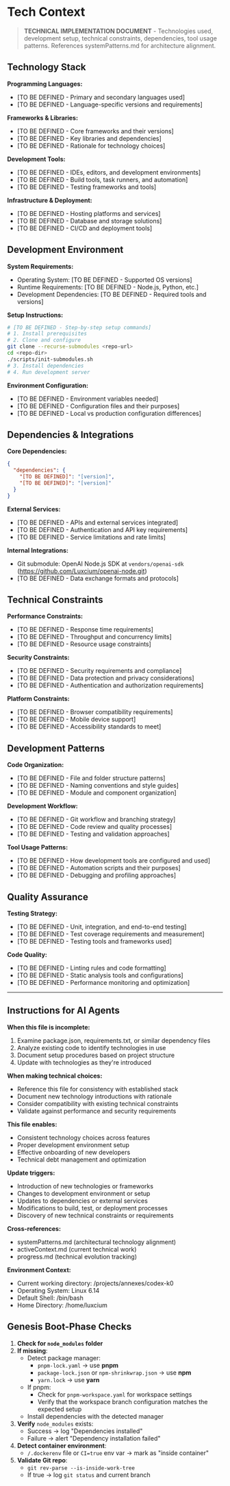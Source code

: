 # Tech Context

> **TECHNICAL IMPLEMENTATION DOCUMENT** - Technologies used, development setup, technical constraints, dependencies, tool usage patterns. References systemPatterns.md for architecture alignment.

## Technology Stack

**Programming Languages:**

- [TO BE DEFINED - Primary and secondary languages used]
- [TO BE DEFINED - Language-specific versions and requirements]

**Frameworks & Libraries:**

- [TO BE DEFINED - Core frameworks and their versions]
- [TO BE DEFINED - Key libraries and dependencies]
- [TO BE DEFINED - Rationale for technology choices]

**Development Tools:**

- [TO BE DEFINED - IDEs, editors, and development environments]
- [TO BE DEFINED - Build tools, task runners, and automation]
- [TO BE DEFINED - Testing frameworks and tools]

**Infrastructure & Deployment:**

- [TO BE DEFINED - Hosting platforms and services]
- [TO BE DEFINED - Database and storage solutions]
- [TO BE DEFINED - CI/CD and deployment tools]

## Development Environment

**System Requirements:**

- Operating System: [TO BE DEFINED - Supported OS versions]
- Runtime Requirements: [TO BE DEFINED - Node.js, Python, etc.]
- Development Dependencies: [TO BE DEFINED - Required tools and versions]

**Setup Instructions:**

```bash
# [TO BE DEFINED - Step-by-step setup commands]
# 1. Install prerequisites
# 2. Clone and configure
git clone --recurse-submodules <repo-url>
cd <repo-dir>
./scripts/init-submodules.sh
# 3. Install dependencies
# 4. Run development server
```

**Environment Configuration:**

- [TO BE DEFINED - Environment variables needed]
- [TO BE DEFINED - Configuration files and their purposes]
- [TO BE DEFINED - Local vs production configuration differences]

## Dependencies & Integrations

**Core Dependencies:**

```json
{
  "dependencies": {
    "[TO BE DEFINED]": "[version]",
    "[TO BE DEFINED]": "[version]"
  }
}
```

**External Services:**

- [TO BE DEFINED - APIs and external services integrated]
- [TO BE DEFINED - Authentication and API key requirements]
- [TO BE DEFINED - Service limitations and rate limits]

**Internal Integrations:**

- Git submodule: OpenAI Node.js SDK at `vendors/openai-sdk` (https://github.com/Luxcium/openai-node.git)
- [TO BE DEFINED - Data exchange formats and protocols]

## Technical Constraints

**Performance Constraints:**

- [TO BE DEFINED - Response time requirements]
- [TO BE DEFINED - Throughput and concurrency limits]
- [TO BE DEFINED - Resource usage constraints]

**Security Constraints:**

- [TO BE DEFINED - Security requirements and compliance]
- [TO BE DEFINED - Data protection and privacy considerations]
- [TO BE DEFINED - Authentication and authorization requirements]

**Platform Constraints:**

- [TO BE DEFINED - Browser compatibility requirements]
- [TO BE DEFINED - Mobile device support]
- [TO BE DEFINED - Accessibility standards to meet]

## Development Patterns

**Code Organization:**

- [TO BE DEFINED - File and folder structure patterns]
- [TO BE DEFINED - Naming conventions and style guides]
- [TO BE DEFINED - Module and component organization]

**Development Workflow:**

- [TO BE DEFINED - Git workflow and branching strategy]
- [TO BE DEFINED - Code review and quality processes]
- [TO BE DEFINED - Testing and validation approaches]

**Tool Usage Patterns:**

- [TO BE DEFINED - How development tools are configured and used]
- [TO BE DEFINED - Automation scripts and their purposes]
- [TO BE DEFINED - Debugging and profiling approaches]

## Quality Assurance

**Testing Strategy:**

- [TO BE DEFINED - Unit, integration, and end-to-end testing]
- [TO BE DEFINED - Test coverage requirements and measurement]
- [TO BE DEFINED - Testing tools and frameworks used]

**Code Quality:**

- [TO BE DEFINED - Linting rules and code formatting]
- [TO BE DEFINED - Static analysis tools and configurations]
- [TO BE DEFINED - Performance monitoring and optimization]

---

## Instructions for AI Agents

**When this file is incomplete:**

1. Examine package.json, requirements.txt, or similar dependency files
2. Analyze existing code to identify technologies in use
3. Document setup procedures based on project structure
4. Update with technologies as they're introduced

**When making technical choices:**

- Reference this file for consistency with established stack
- Document new technology introductions with rationale
- Consider compatibility with existing technical constraints
- Validate against performance and security requirements

**This file enables:**

- Consistent technology choices across features
- Proper development environment setup
- Effective onboarding of new developers
- Technical debt management and optimization

**Update triggers:**

- Introduction of new technologies or frameworks
- Changes to development environment or setup
- Updates to dependencies or external services
- Modifications to build, test, or deployment processes
- Discovery of new technical constraints or requirements

**Cross-references:**

- systemPatterns.md (architectural technology alignment)
- activeContext.md (current technical work)
- progress.md (technical evolution tracking)

**Environment Context:**

- Current working directory: /projects/annexes/codex-k0
- Operating System: Linux 6.14
- Default Shell: /bin/bash
- Home Directory: /home/luxcium

## Genesis Boot-Phase Checks

1. **Check for `node_modules` folder**
2. **If missing**:
   - Detect package manager:
     - `pnpm-lock.yaml` → use **pnpm**
     - `package-lock.json` or `npm-shrinkwrap.json` → use **npm**
     - `yarn.lock` → use **yarn**
   - If pnpm:
     - Check for `pnpm-workspace.yaml` for workspace settings
     - Verify that the workspace branch configuration matches the expected setup
   - Install dependencies with the detected manager
3. **Verify** `node_modules` exists:
   - Success → log "Dependencies installed"
   - Failure → alert "Dependency installation failed"
4. **Detect container environment**:
   - `/.dockerenv` file or `CI=true` env var → mark as "inside container"
5. **Validate Git repo**:
   - `git rev-parse --is-inside-work-tree`
   - If true → log `git status` and current branch

